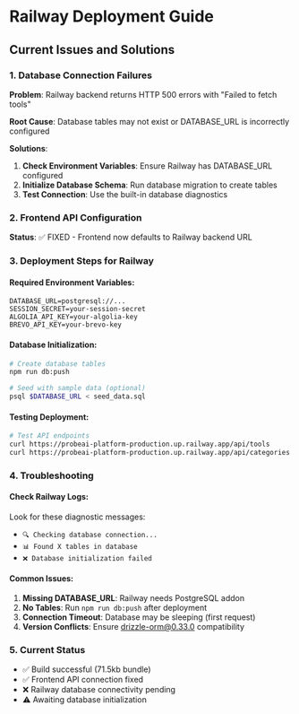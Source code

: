 # Railway Deployment Guide

## Current Issues and Solutions

### 1. Database Connection Failures
**Problem**: Railway backend returns HTTP 500 errors with "Failed to fetch tools"

**Root Cause**: Database tables may not exist or DATABASE_URL is incorrectly configured

**Solutions**:
1. **Check Environment Variables**: Ensure Railway has DATABASE_URL configured
2. **Initialize Database Schema**: Run database migration to create tables
3. **Test Connection**: Use the built-in database diagnostics

### 2. Frontend API Configuration
**Status**: ✅ FIXED - Frontend now defaults to Railway backend URL

### 3. Deployment Steps for Railway

#### Required Environment Variables:
```
DATABASE_URL=postgresql://...
SESSION_SECRET=your-session-secret
ALGOLIA_API_KEY=your-algolia-key
BREVO_API_KEY=your-brevo-key
```

#### Database Initialization:
```bash
# Create database tables
npm run db:push

# Seed with sample data (optional)
psql $DATABASE_URL < seed_data.sql
```

#### Testing Deployment:
```bash
# Test API endpoints
curl https://probeai-platform-production.up.railway.app/api/tools
curl https://probeai-platform-production.up.railway.app/api/categories
```

### 4. Troubleshooting

#### Check Railway Logs:
Look for these diagnostic messages:
- `🔍 Checking database connection...`
- `📊 Found X tables in database`
- `❌ Database initialization failed`

#### Common Issues:
1. **Missing DATABASE_URL**: Railway needs PostgreSQL addon
2. **No Tables**: Run `npm run db:push` after deployment
3. **Connection Timeout**: Database may be sleeping (first request)
4. **Version Conflicts**: Ensure drizzle-orm@0.33.0 compatibility

### 5. Current Status
- ✅ Build successful (71.5kb bundle)
- ✅ Frontend API connection fixed
- ❌ Railway database connectivity pending
- ⚠️  Awaiting database initialization
